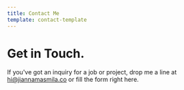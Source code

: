 ```yaml
---
title: Contact Me
template: contact-template
---
```

# Get in Touch.

If you've got an inquiry for a job or project, drop me a line at hi@jiannamasmila.co or fill the form right here.
